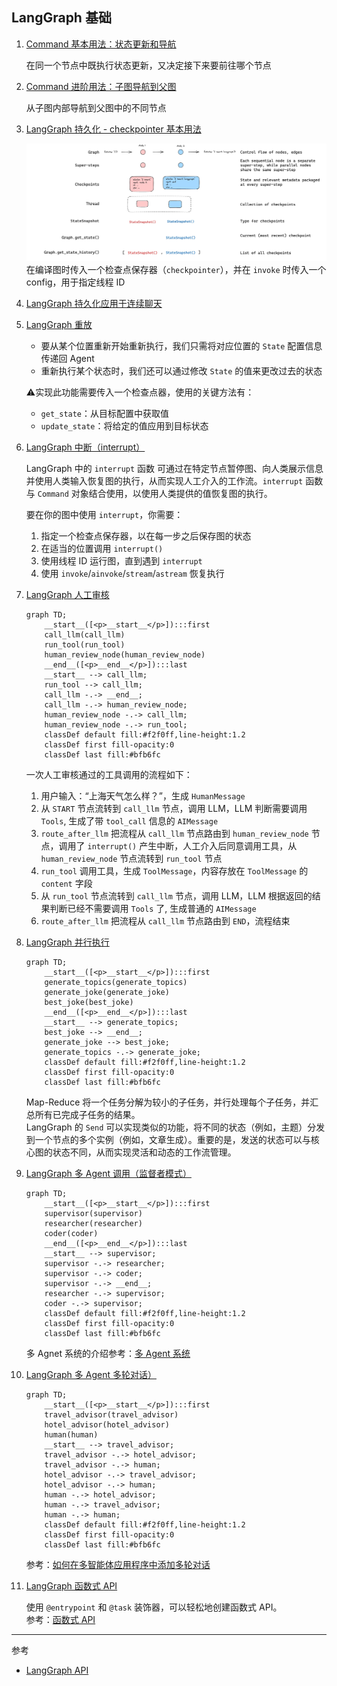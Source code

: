 ## LangGraph 基础 

1. [Command 基本用法：状态更新和导航](./command_basic_usage.py)  

    在同一个节点中既执行状态更新，又决定接下来要前往哪个节点

2. [Command 进阶用法：子图导航到父图](./command_extend_usage.py)  

    从子图内部导航到父图中的不同节点

3. [LangGraph 持久化 - checkpointer 基本用法](./checkpointer.py)   

    ![](./resources/checkpoint.png)  
    在编译图时传入一个检查点保存器（`checkpointer`），并在 `invoke` 时传入一个 config，用于指定线程 ID


4. [LangGraph 持久化应用于连续聊天](./persistence_storage.py)  

5. [LangGraph 重放](./checkpointer_replay.py)  

    - 要从某个位置重新开始重新执行，我们只需将对应位置的 `State` 配置信息传递回 Agent
    - 重新执行某个状态时，我们还可以通过修改 `State` 的值来更改过去的状态

    ⚠️实现此功能需要传入一个检查点器，使用的关键方法有：  
    - `get_state`：从目标配置中获取值  
    - `update_state`：将给定的值应用到目标状态

6. [LangGraph 中断（interrupt）](./interrupt.py)  
    
    LangGraph 中的 `interrupt` 函数 可通过在特定节点暂停图、向人类展示信息并使用人类输入恢复图的执行，从而实现人工介入的工作流。`interrupt` 函数与 `Command` 对象结合使用，以使用人类提供的值恢复图的执行。

    要在你的图中使用 `interrupt`，你需要：
    1. 指定一个检查点保存器，以在每一步之后保存图的状态
    2. 在适当的位置调用 `interrupt()`
    3. 使用线程 ID 运行图，直到遇到 `interrupt`
    4. 使用 `invoke`/`ainvoke`/`stream`/`astream` 恢复执行

7. [LangGraph 人工审核](./human_review.ipynb)  

   ```mermaid
   graph TD;
       __start__([<p>__start__</p>]):::first
       call_llm(call_llm)
       run_tool(run_tool)
       human_review_node(human_review_node)
       __end__([<p>__end__</p>]):::last
       __start__ --> call_llm;
       run_tool --> call_llm;
       call_llm -.-> __end__;
       call_llm -.-> human_review_node;
       human_review_node -.-> call_llm;
       human_review_node -.-> run_tool;
       classDef default fill:#f2f0ff,line-height:1.2
       classDef first fill-opacity:0
       classDef last fill:#bfb6fc
   ```

    一次人工审核通过的工具调用的流程如下：
    1. 用户输入：“上海天气怎么样？”，生成 `HumanMessage`
    2. 从 `START` 节点流转到 `call_llm` 节点，调用 LLM，LLM 判断需要调用 `Tools`, 生成了带 `tool_call` 信息的 `AIMessage`
    3. `route_after_llm` 把流程从 `call_llm` 节点路由到 `human_review_node` 节点，调用了 `interrupt()` 产生中断，人工介入后同意调用工具，从 `human_review_node` 节点流转到 `run_tool` 节点
    4. `run_tool` 调用工具，生成 `ToolMessage`，内容存放在 `ToolMessage` 的 `content` 字段
    5. 从 `run_tool` 节点流转到 `call_llm` 节点，调用 LLM，LLM 根据返回的结果判断已经不需要调用 `Tools` 了, 生成普通的 `AIMessage`
    6. `route_after_llm` 把流程从 `call_llm` 节点路由到 `END`，流程结束

8. [LangGraph 并行执行](./map_reduce.ipynb)  

   ```mermaid
   graph TD;
       __start__([<p>__start__</p>]):::first
       generate_topics(generate_topics)
       generate_joke(generate_joke)
       best_joke(best_joke)
       __end__([<p>__end__</p>]):::last
       __start__ --> generate_topics;
       best_joke --> __end__;
       generate_joke --> best_joke;
       generate_topics -.-> generate_joke;
       classDef default fill:#f2f0ff,line-height:1.2
       classDef first fill-opacity:0
       classDef last fill:#bfb6fc
   ```
    
    Map-Reduce 将一个任务分解为较小的子任务，并行处理每个子任务，并汇总所有已完成子任务的结果。  
    LangGraph 的 `Send` 可以实现类似的功能，将不同的状态（例如，主题）分发到一个节点的多个实例（例如，文章生成）。重要的是，发送的状态可以与核心图的状态不同，从而实现灵活和动态的工作流管理。

9. [LangGraph 多 Agent 调用（监督者模式）](./multi_agent_supervisor.ipynb)

    ```mermaid
    graph TD;
        __start__([<p>__start__</p>]):::first
        supervisor(supervisor)
        researcher(researcher)
        coder(coder)
        __end__([<p>__end__</p>]):::last
        __start__ --> supervisor;
        supervisor -.-> researcher;
        supervisor -.-> coder;
        supervisor -.-> __end__;
        researcher -.-> supervisor;
        coder -.-> supervisor;
        classDef default fill:#f2f0ff,line-height:1.2
        classDef first fill-opacity:0
        classDef last fill:#bfb6fc
    ```

    多 Agnet 系统的介绍参考：[多 Agent 系统](https://langgraphcn.org/concepts/multi_agent/)  

10. [LangGraph 多 Agent 多轮对话）](./multi_agent_multi_turn_convo.ipynb)  

    ```mermaid
    graph TD;
        __start__([<p>__start__</p>]):::first
        travel_advisor(travel_advisor)
        hotel_advisor(hotel_advisor)
        human(human)
        __start__ --> travel_advisor;
        travel_advisor -.-> hotel_advisor;
        travel_advisor -.-> human;
        hotel_advisor -.-> travel_advisor;
        hotel_advisor -.-> human;
        human -.-> hotel_advisor;
        human -.-> travel_advisor;
        human -.-> human;
        classDef default fill:#f2f0ff,line-height:1.2
        classDef first fill-opacity:0
        classDef last fill:#bfb6fc
    ```

    参考：[如何在多智能体应用程序中添加多轮对话](https://langgraphcn.org/how-tos/multi-agent-multi-turn-convo/)

11. [LangGraph 函数式 API](./functional_api.ipynb)

    使用 `@entrypoint` 和 `@task` 装饰器，可以轻松地创建函数式 API。  
    参考：[函数式 API](https://langgraphcn.org/concepts/functional_api/)
    
---

参考  
- [LangGraph API](https://langgraphcn.org/reference/graphs/)
